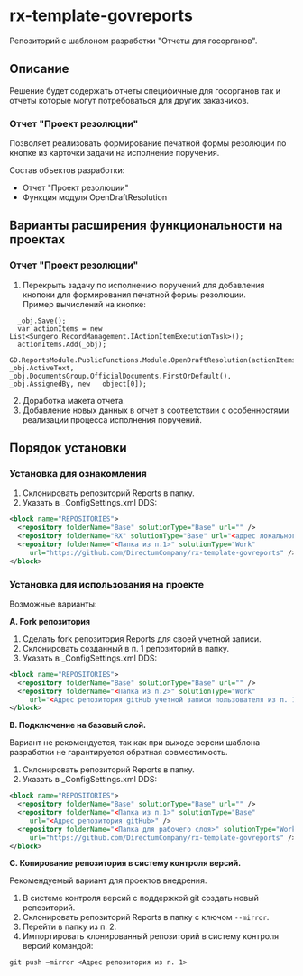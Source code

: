﻿# rx-template-govreports
Репозиторий с шаблоном разработки "Отчеты для госорганов".

## Описание
Решение будет содержать отчеты специфичные для госорганов так и отчеты которые могут потребоваться для других заказчиков. 
### Отчет "Проект резолюции"
Позволяет реализовать формирование печатной формы резолюции по кнопке из карточки задачи на исполнение поручения.

Состав объектов разработки:  
* Отчет "Проект резолюции"
* Функция модуля OpenDraftResolution

## Варианты расширения функциональности на проектах

### Отчет "Проект резолюции"
1. Перекрыть задачу по исполнению поручений для добавления кнопоки для формирования печатной формы резолюции.  
   Пример вычислений на кнопке:
```
  _obj.Save();
  var actionItems = new List<Sungero.RecordManagement.IActionItemExecutionTask>();
  actionItems.Add(_obj);
  GD.ReportsModule.PublicFunctions.Module.OpenDraftResolution(actionItems, _obj.ActiveText, _obj.DocumentsGroup.OfficialDocuments.FirstOrDefault(), _obj.AssignedBy, new   object[0]);
```
2. Доработка макета отчета.
3. Добавление новых данных в отчет в соответствии с особенностями реализации процесса исполнения поручений.

## Порядок установки

### Установка для ознакомления
1. Склонировать репозиторий Reports в папку.
2. Указать в _ConfigSettings.xml DDS:
```xml
<block name="REPOSITORIES">
  <repository folderName="Base" solutionType="Base" url="" />
  <repository folderName="RX" solutionType="Base" url="<адрес локального репозитория>" />
  <repository folderName="<Папка из п.1>" solutionType="Work" 
     url="https://github.com/DirectumCompany/rx-template-govreports" />
</block>
```

### Установка для использования на проекте
Возможные варианты:

**A. Fork репозитория**
1. Сделать fork репозитория Reports для своей учетной записи.
2. Склонировать созданный в п. 1 репозиторий в папку.
3. Указать в _ConfigSettings.xml DDS:
``` xml
<block name="REPOSITORIES">
  <repository folderName="Base" solutionType="Base" url="" /> 
  <repository folderName="<Папка из п.2>" solutionType="Work" 
     url="<Адрес репозитория gitHub учетной записи пользователя из п. 1>" />
</block>
```

**B. Подключение на базовый слой.**

Вариант не рекомендуется, так как при выходе версии шаблона разработки не гарантируется обратная совместимость.
1. Склонировать репозиторий Reports в папку.
2. Указать в _ConfigSettings.xml DDS:
``` xml
<block name="REPOSITORIES">
  <repository folderName="Base" solutionType="Base" url="" /> 
  <repository folderName="<Папка из п.1>" solutionType="Base" 
     url="<Адрес репозитория gitHub>" />
  <repository folderName="<Папка для рабочего слоя>" solutionType="Work" 
     url="https://github.com/DirectumCompany/rx-template-govreports" />
</block>
```

**C. Копирование репозитория в систему контроля версий.**

Рекомендуемый вариант для проектов внедрения.
1. В системе контроля версий с поддержкой git создать новый репозиторий.
2. Склонировать репозиторий Reports в папку с ключом `--mirror`.
3. Перейти в папку из п. 2.
4. Импортировать клонированный репозиторий в систему контроля версий командой:

`git push –mirror <Адрес репозитория из п. 1>`

